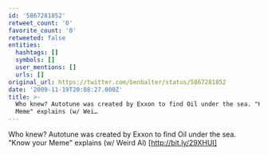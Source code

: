 ```yaml
---
id: '5867281852'
retweet_count: '0'
favorite_count: '0'
retweeted: false
entities:
  hashtags: []
  symbols: []
  user_mentions: []
  urls: []
original_url: https://twitter.com/benbalter/status/5867281852
date: '2009-11-19T20:08:27.000Z'
title: >-
  Who knew? Autotune was created by Exxon to find Oil under the sea. "Know your
  Meme" explains (w/ Wei…
---
```


Who knew? Autotune was created by Exxon to find Oil under the sea. "Know your Meme" explains (w/ Weird Al)  [http://bit.ly/29XHUI]